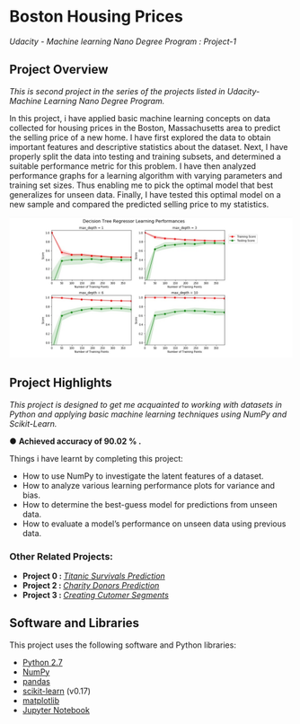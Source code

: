 # Boston Housing Prices
*Udacity - Machine learning Nano Degree Program : Project-1*

## Project Overview
*This is second project in the series of the projects listed in Udacity- Machine Learning Nano Degree Program.*

In this project, i have applied basic machine learning concepts on data collected for housing prices in the Boston, Massachusetts area to predict the selling price of a new home. I have first explored the data to obtain important features and descriptive statistics about the dataset. Next, I have properly split the data into testing and training subsets, and determined a suitable performance metric for this problem. I have then analyzed performance graphs for a learning algorithm with varying parameters and training set sizes. Thus enabling me  to pick the optimal model that best generalizes for unseen data. Finally, I have tested this optimal model on a new sample and compared the predicted selling price to my statistics.

![Boston Housing Prediction](https://github.com/Rajat-dhyani/boston_housing/blob/master/RajatDhyani-BostonHousing.jpg)

## Project Highlights
*This project is designed to get me acquainted to working with datasets in Python and applying basic machine learning techniques using NumPy and Scikit-Learn.*

  ● **Achieved accuracy of 90.02 % .**
  
Things i have learnt by completing this project:
* How to use NumPy to investigate the latent features of a dataset.
* How to analyze various learning performance plots for variance and bias.
* How to determine the best-guess model for predictions from unseen data.
* How to evaluate a model’s performance on unseen data using previous data.

### Other Related Projects:
* <strong> Project 0 : </strong> *[Titanic Survivals Prediction](https://github.com/Rajat-dhyani/titanic_survival)*
* <strong> Project 2 : </strong> *[Charity Donors Prediction](https://github.com/Rajat-dhyani/charity_donors)*
* <strong> Project 3 : </strong> *[Creating Cutomer Segments](https://github.com/Rajat-dhyani/creating_cutomer_segments)*

## Software and Libraries
This project uses the following software and Python libraries:

* [Python 2.7](https://www.python.org/download/releases/2.7/)
* [NumPy](http://www.numpy.org/)
* [pandas](http://pandas.pydata.org/)
* [scikit-learn](http://scikit-learn.org/0.17/install.html) (v0.17)
* [matplotlib](http://matplotlib.org/)
* [Jupyter Notebook](http://ipython.org/notebook.html)
